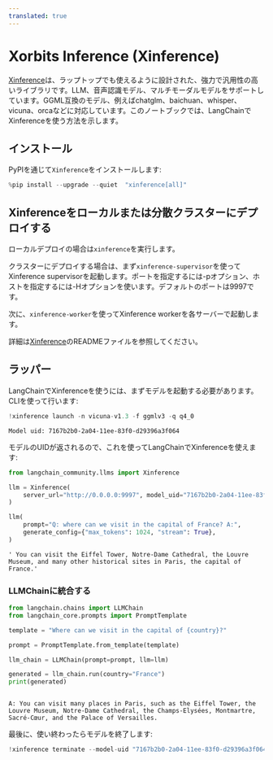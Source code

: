 ```yaml
---
translated: true
---
```


# Xorbits Inference (Xinference)

[Xinference](https://github.com/xorbitsai/inference)は、ラップトップでも使えるように設計された、強力で汎用性の高いライブラリです。LLM、音声認識モデル、マルチモーダルモデルをサポートしています。GGML互換のモデル、例えばchatglm、baichuan、whisper、vicuna、orcaなどに対応しています。このノートブックでは、LangChainでXinferenceを使う方法を示します。

## インストール

PyPIを通じて`Xinference`をインストールします:

```python
%pip install --upgrade --quiet  "xinference[all]"
```

## Xinferenceをローカルまたは分散クラスターにデプロイする

ローカルデプロイの場合は`xinference`を実行します。

クラスターにデプロイする場合は、まず`xinference-supervisor`を使ってXinference supervisorを起動します。ポートを指定するには-pオプション、ホストを指定するには-Hオプションを使います。デフォルトのポートは9997です。

次に、`xinference-worker`を使ってXinference workerを各サーバーで起動します。

詳細は[Xinference](https://github.com/xorbitsai/inference)のREADMEファイルを参照してください。

## ラッパー

LangChainでXinferenceを使うには、まずモデルを起動する必要があります。CLIを使って行います:

```python
!xinference launch -n vicuna-v1.3 -f ggmlv3 -q q4_0
```

```output
Model uid: 7167b2b0-2a04-11ee-83f0-d29396a3f064
```

モデルのUIDが返されるので、これを使ってLangChainでXinferenceを使えます:

```python
from langchain_community.llms import Xinference

llm = Xinference(
    server_url="http://0.0.0.0:9997", model_uid="7167b2b0-2a04-11ee-83f0-d29396a3f064"
)

llm(
    prompt="Q: where can we visit in the capital of France? A:",
    generate_config={"max_tokens": 1024, "stream": True},
)
```

```output
' You can visit the Eiffel Tower, Notre-Dame Cathedral, the Louvre Museum, and many other historical sites in Paris, the capital of France.'
```

### LLMChainに統合する

```python
from langchain.chains import LLMChain
from langchain_core.prompts import PromptTemplate

template = "Where can we visit in the capital of {country}?"

prompt = PromptTemplate.from_template(template)

llm_chain = LLMChain(prompt=prompt, llm=llm)

generated = llm_chain.run(country="France")
print(generated)
```

```output

A: You can visit many places in Paris, such as the Eiffel Tower, the Louvre Museum, Notre-Dame Cathedral, the Champs-Elysées, Montmartre, Sacré-Cœur, and the Palace of Versailles.
```

最後に、使い終わったらモデルを終了します:

```python
!xinference terminate --model-uid "7167b2b0-2a04-11ee-83f0-d29396a3f064"
```
